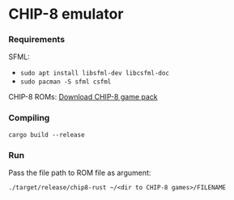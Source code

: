 # CHIP-8 emulator

### Requirements
SFML:
- `sudo apt install libsfml-dev libcsfml-doc`
- `sudo pacman -S sfml csfml`

CHIP-8 ROMs:
[Download CHIP-8 game pack](https://www.zophar.net/pdroms/chip8/chip-8-games-pack.html)

  
 
### Compiling
`cargo build --release`


### Run
Pass the file path to ROM file as argument:

`./target/release/chip8-rust ~/<dir to CHIP-8 games>/FILENAME`
